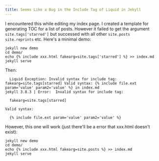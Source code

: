 ```yaml
---
title: Seems Like a Bug in the Include Tag of Liquid in Jekyll
---
```


I encountered this while editing my index page. I created a template
for generating TOC for a list of posts. However it failed to get the
argument `site.tags['starred']` but successed with all other
`site.posts` `site.reprints` etc. Here's a minimal demo:

```shell
jekyll new demo
cd demo/
echo {% include xxx.html fakearg=site.tags['starred'] %} >> index.md
jekyll serve
```

Then:

```
  Liquid Exception: Invalid syntax for include tag: fakearg=site.tags[starred] Valid syntax: {% include file.ext param='value' param2='value' %} in index.md
jekyll 3.8.3 | Error:  Invalid syntax for include tag:

  fakearg=site.tags[starred]

Valid syntax:

  {% include file.ext param='value' param2='value' %}
```

However, this one will work (just there'll be a error that xxx.html
doesn't exist):

```shell
jekyll new demo
cd demo/
echo {% include xxx.html fakearg=site.posts %} >> index.md
jekyll serve
```
